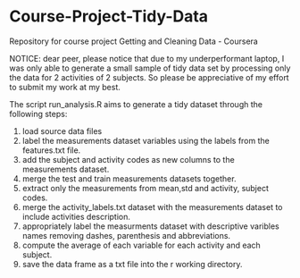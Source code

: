 Course-Project-Tidy-Data
========================

Repository for course project Getting and Cleaning Data - Coursera

NOTICE: dear peer, please notice that due to my underperformant laptop,
I was only able to generate a small sample of tidy data set by processing only the data for 2 activities of 2 subjects.
So please be appreciative of my effort to submit my work at my best.


The script run_analysis.R aims to generate a tidy dataset through the following steps:

1) load source data files
2) label the measurements dataset variables using the labels from the features.txt file. 
3) add the subject and activity codes as new columns to the measurements dataset.
4) merge the test and train measurements datasets together.
5) extract only the measurements from mean,std and activity, subject codes. 
5) merge the activity_labels.txt dataset with the measurements dataset to include activities description.
6) appropriately label the measurments dataset with descriptive varibles names removing dashes, parenthesis and abbreviations.
7) compute the average of each variable for each activity and each subject.
8) save the data frame as a txt file into the r working directory.

